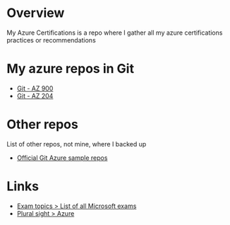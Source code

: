 # Overview

My Azure Certifications is a repo where I gather all my azure certifications practices or recommendations

# My azure repos in Git

- [Git - AZ 900](https://github.com/ulysesrico33/az-900-exam.git)
- [Git - AZ 204](https://github.com/ulysesrico33/az-204-exam.git)

# Other repos

List of other repos, not mine, where I backed up

- [Official Git Azure sample repos](https://github.com/orgs/Azure-Samples/repositories)

# Links

- [Exam topics > List of all Microsoft exams](https://www.examtopics.com/exams/microsoft/)
- [Plural sight > Azure](https://app.pluralsight.com/channels/details/dc292557-a9f7-47b7-a938-341c4f36f188?s=1)
